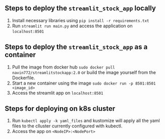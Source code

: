 ## Steps to deploy the `streamlit_stock_app` locally

1. Install necessary libraries using `pip install -r requirements.txt`
2. Run `streamlit run main.py` and access the application on `localhost:8501`

## Steps to deploy the `streamlit_stock_app` as a container

1. Pull the image from docker hub `sudo docker pull navin772/streamlitstockapp:2.0` or build the image yourself from the Dockerfile.
2. Start a new container using the image `sudo docker run -p 8501:8501 <image_id>`
3. Access the streamlit app on `localhost:8501`

## Steps for deploying on k8s cluster

1. Run `kubectl apply -k yaml_files` and kustomize will apply all the yaml files to the clluster currently configured with kubectl.
2. Access the app on `<NodeIP>:<NodePort>`